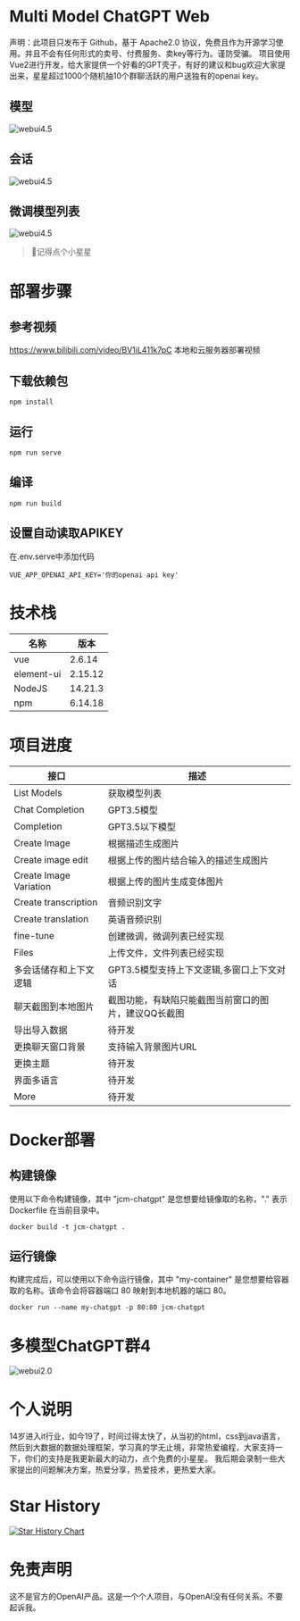 # Multi Model ChatGPT Web
声明：此项目只发布于 Github，基于 Apache2.0 协议，免费且作为开源学习使用。并且不会有任何形式的卖号、付费服务、卖key等行为。谨防受骗。
项目使用Vue2进行开发，给大家提供一个好看的GPT壳子，有好的建议和bug欢迎大家提出来，星星超过1000个随机抽10个群聊活跃的用户送独有的openai key。

## 模型
![webui4.5](https://i.328888.xyz/2023/03/22/1wH85.jpeg)
## 会话
![webui4.5](https://i.328888.xyz/2023/03/22/1wbqZ.jpeg)
## 微调模型列表
![webui4.5](https://i.328888.xyz/2023/03/22/1wpyX.jpeg)
> 🤭记得点个小星星

# 部署步骤
## 参考视频
https://www.bilibili.com/video/BV1iL411k7pC  本地和云服务器部署视频


## 下载依赖包
```
npm install
```

## 运行
```
npm run serve
```

## 编译
```
npm run build
```

## 设置自动读取APIKEY
在.env.serve中添加代码
```
VUE_APP_OPENAI_API_KEY='你的openai api key'
```


# 技术栈

|  名称   | 版本  |
|  ----  | ----  |
| vue  | 2.6.14 |
| element-ui  | 2.15.12 |
| NodeJS  | 14.21.3 |
| npm  | 6.14.18 |

# 项目进度

|  接口   | 描述  |
|  ----  | ----  |
| List Models  | 获取模型列表 |
| Chat Completion  | GPT3.5模型 |
| Completion  | GPT3.5以下模型 |
| Create Image  | 根据描述生成图片 |
| Create image edit  | 根据上传的图片结合输入的描述生成图片 |
| Create Image Variation  | 根据上传的图片生成变体图片 |
| Create transcription  | 音频识别文字 |
| Create translation    | 英语音频识别 |
| fine-tune    | 创建微调，微调列表已经实现 |
| Files    | 上传文件，文件列表已经实现 |
| 多会话储存和上下文逻辑    | GPT3.5模型支持上下文逻辑,多窗口上下文对话 |
| 聊天截图到本地图片    | 截图功能，有缺陷只能截图当前窗口的图片，建议QQ长截图 |
| 导出导入数据   | 待开发 |
| 更换聊天窗口背景    | 支持输入背景图片URL |
| 更换主题    | 待开发 |
| 界面多语言    | 待开发 |
| More    | 待开发 |

# Docker部署

## 构建镜像
使用以下命令构建镜像，其中 "jcm-chatgpt" 是您想要给镜像取的名称，"." 表示 Dockerfile 在当前目录中。
```
docker build -t jcm-chatgpt .
```
## 运行镜像
构建完成后，可以使用以下命令运行镜像，其中 "my-container" 是您想要给容器取的名称。该命令会将容器端口 80 映射到本地机器的端口 80。
```
docker run --name my-chatgpt -p 80:80 jcm-chatgpt
```

# 多模型ChatGPT群4
![webui2.0](https://i.328888.xyz/2023/03/22/14Le3.jpeg)

# 个人说明
14岁进入it行业，如今19了，时间过得太快了，从当初的html，css到java语言，然后到大数据的数据处理框架，学习真的学无止境，非常热爱编程，大家支持一下，你们的支持是我更新最大的动力，点个免费的小星星。
我后期会录制一些大家提出的问题解决方案，热爱分享，热爱技术，更热爱大家。

# Star History

[![Star History Chart](https://star-history.com/#202252197/ChatGPT_JCM&Date)](https://star-history.com/#202252197/ChatGPT_JCM&Date)

# 免责声明
这不是官方的OpenAI产品。这是一个个人项目，与OpenAI没有任何关系。不要起诉我。
